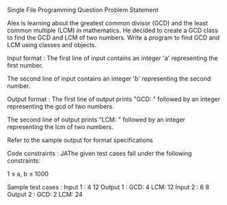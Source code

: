 Single File Programming Question
Problem Statement



Alex is learning about the greatest common divisor (GCD) and the least common multiple (LCM) in mathematics. He decided to create a GCD class to find the GCD and LCM of two numbers. Write a program to find GCD and LCM using classes and objects.

Input format :
The first line of input contains an integer 'a' representing the first number.

The second line of input contains an integer 'b' representing the second number.

Output format :
The first line of output prints "GCD: " followed by an integer representing the gcd of two numbers.

The second line of output prints "LCM: " followed by an integer representing the lcm of two numbers.



Refer to the sample output for format specifications

Code constraints :
JAThe given test cases fall under the following constraints:

1 ≤ a, b ≤ 1000

Sample test cases :
Input 1 :
4
12
Output 1 :
GCD: 4
LCM: 12
Input 2 :
6
8
Output 2 :
GCD: 2
LCM: 24